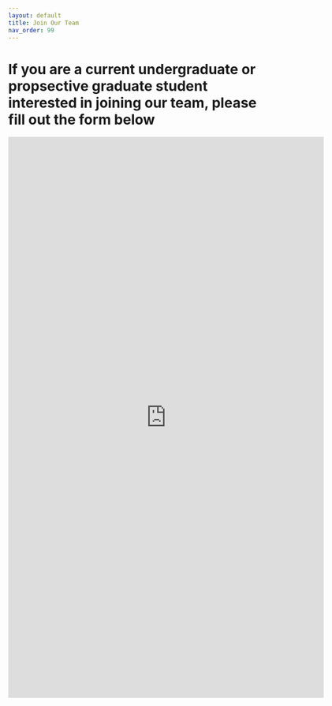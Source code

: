 ```yaml
---
layout: default
title: Join Our Team
nav_order: 99
---
```


# If you are a current undergraduate or propsective graduate student interested in joining our team, please fill out the form below


<iframe src="https://docs.google.com/forms/d/e/1FAIpQLSenbjMnid0dhFQAvYgVQkZ6Oww-FZBDgXUTHNdTEcQhMzfGVQ/viewform?embedded=true" width="640" height="1138" frameborder="0" marginheight="0" marginwidth="0">Loading…</iframe>
